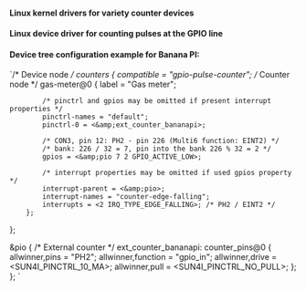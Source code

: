 #### Linux kernel drivers for variety counter devices

#### Linux device driver for counting pulses at the GPIO line

#### Device tree configuration example for Banana PI:

`/* Device node */
counters {
        compatible = "gpio-pulse-counter";
        /* Counter node */
        gas-meter@0 {
            label = "Gas meter";

            /* pinctrl and gpios may be omitted if present interrupt properties */
            pinctrl-names = "default";
            pinctrl-0 = <&amp;ext_counter_bananapi>;

            /* CON3, pin 12: PH2 - pin 226 (Multi6 function: EINT2) */
            /* bank: 226 / 32 = 7, pin into the bank 226 % 32 = 2 */
            gpios = <&amp;pio 7 2 GPIO_ACTIVE_LOW>;

            /* interrupt properties may be omitted if used gpios property */
            interrupt-parent = <&amp;pio>;
            interrupt-names = "counter-edge-falling";
            interrupts = <2 IRQ_TYPE_EDGE_FALLING>; /* PH2 / EINT2 */
        };
};

&amp;pio {
        /* External counter */
        ext_counter_bananapi: counter_pins@0 {
                allwinner,pins = "PH2";
                allwinner,function = "gpio_in";
                allwinner,drive = <SUN4I_PINCTRL_10_MA>;
                allwinner,pull = <SUN4I_PINCTRL_NO_PULL>;
        };
};
`
